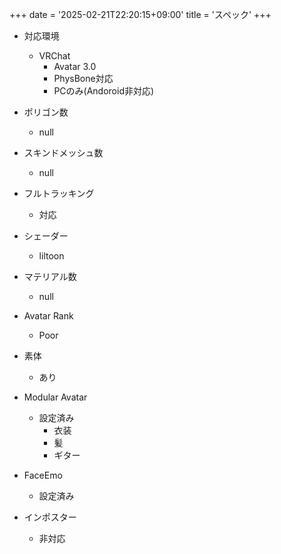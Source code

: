 +++
date = '2025-02-21T22:20:15+09:00'
title = 'スペック'
+++
- 対応環境
    - VRChat
        - Avatar 3.0
        - PhysBone対応
        - PCのみ(Andoroid非対応)

- ポリゴン数
    - null

- スキンドメッシュ数
    - null

- フルトラッキング
    - 対応

- シェーダー
    - liltoon

- マテリアル数
    - null

- Avatar Rank
    - Poor

- 素体
    - あり

- Modular Avatar
    - 設定済み
        - 衣装
        - 髪
        - ギター

- FaceEmo
    - 設定済み

- インポスター
    - 非対応



